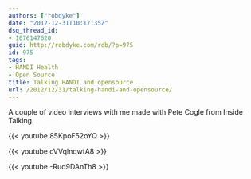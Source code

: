 ```yaml
---
authors: ["robdyke"]
date: "2012-12-31T10:17:35Z"
dsq_thread_id:
- 1076147620
guid: http://robdyke.com/rdb/?p=975
id: 975
tags:
- HANDI Health
- Open Source
title: Talking HANDI and opensource
url: /2012/12/31/talking-handi-and-opensource/
---
```

A couple of video interviews with me made with Pete Cogle from Inside Talking.

{{< youtube 85KpoF52oYQ >}}

{{< youtube cVVqlnqwtA8 >}}

{{< youtube -Rud9DAnTh8 >}}